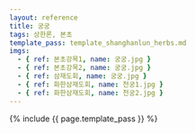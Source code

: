 ```yaml
---
layout: reference
title: 궁궁
tags: 상한론, 본초
template_pass: template_shanghanlun_herbs.md
imgs:
  - { ref: 본초강목1, name: 궁궁.jpg }
  - { ref: 본초강목2, name: 궁궁.jpg }
  - { ref: 삼재도회, name: 궁궁.jpg }
  - { ref: 화한삼재도회, name: 천궁1.jpg }
  - { ref: 화한삼재도회, name: 천궁2.jpg }
---
```


{% include {{ page.template_pass }} %}
